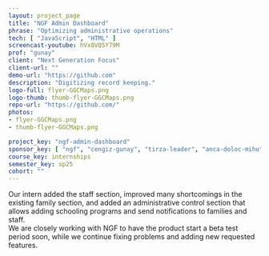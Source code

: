 ```yaml
---
layout: project_page
title: "NGF Admin Dashboard"
phrase: "Optimizing administrative operations"
tech: [ "JavaScript", "HTML" ]
screencast-youtube: hVx8VQ5Y79M
prof: "gunay"
client: "Next Generation Focus"
client-url: ""
demo-url: "https://github.com"
description: "Digitizing record keeping."
logo-full: flyer-GGCMaps.png
logo-thumb: thumb-flyer-GGCMaps.png
repo-url: "https://github.com/"
photos:
- flyer-GGCMaps.png
- thumb-flyer-GGCMaps.png

project_key: "ngf-admin-dashboard"
sponsor_key: [ "ngf", "cengiz-gunay", "tirza-leader", "anca-doloc-mihu" ]
course_key: internships
semester_key: sp25
cohort: ""
---
```


Our intern added the staff section, improved many shortcomings
in the existing family section, and added an administrative control
section that allows adding schooling programs and send notifications
to families and staff.  
We are closely working with NGF to have the product start
a beta test period soon, while we continue fixing problems and
adding new requested features.

<!-- lightgallery -->
<script src="https://code.jquery.com/jquery-2.2.4.min.js"></script>
<script src="https://cdn.jsdelivr.net/lightgallery/1.3.7/js/lightgallery.min.js">
</script>
<script src="https://cdn.jsdelivr.net/g/lg-zoom"></script>

<script type="text/javascript">

    $(document).ready(function() {

        $("body").lightGallery({

            zoom: true,
            selector: 'a#lightgallery',
            selectWithin: 'body'

        });

    });

</script>

[ggc]: http://www.ggc.edu
[gunay-ggc]: http://www.ggc.edu/about-ggc/directory/cengiz-gunay
[doloc-ggc]: http://www.ggc.edu/about-ggc/directory/anca-doloc-mihu
